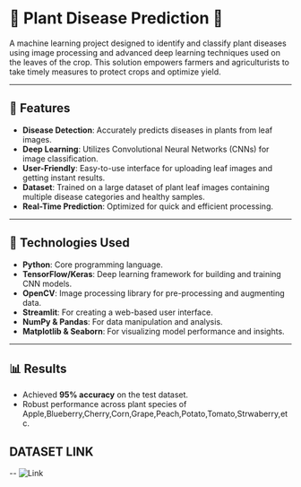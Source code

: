 # 🌱 Plant Disease Prediction 🌾

A machine learning project designed to identify and classify plant diseases using image processing and advanced deep learning techniques used on the leaves of the crop. This solution empowers farmers and agriculturists to take timely measures to protect crops and optimize yield.

---

## 📝 Features
- **Disease Detection**: Accurately predicts diseases in plants from leaf images.
- **Deep Learning**: Utilizes Convolutional Neural Networks (CNNs) for image classification.
- **User-Friendly**: Easy-to-use interface for uploading leaf images and getting instant results.
- **Dataset**: Trained on a large dataset of plant leaf images containing multiple disease categories and healthy samples.
- **Real-Time Prediction**: Optimized for quick and efficient processing.

---

## 🚀 Technologies Used
- **Python**: Core programming language.
- **TensorFlow/Keras**: Deep learning framework for building and training CNN models.
- **OpenCV**: Image processing library for pre-processing and augmenting data.
- **Streamlit**: For creating a web-based user interface.
- **NumPy & Pandas**: For data manipulation and analysis.
- **Matplotlib & Seaborn**: For visualizing model performance and insights.

---

## 📊 Results
- Achieved **95% accuracy** on the test dataset.
- Robust performance across plant species of Apple,Blueberry,Cherry,Corn,Grape,Peach,Potato,Tomato,Strwaberry,etc.

## DATASET LINK 
-- ![Link](https://www.kaggle.com/datasets/vipoooool/new-plant-diseases-dataset/data)
